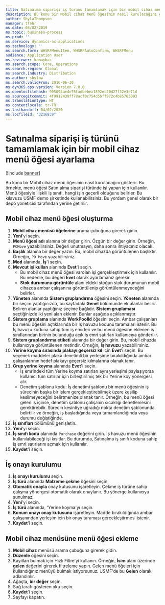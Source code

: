 ```yaml
---
title: Satınalma siparişi iş türünü tamamlamak için bir mobil cihaz menü öğesi ayarlama
description: Bu konu bir Mobil cihaz menü öğesinin nasıl kurulacağını gösterir.
author: ShylaThompson
manager: tfehr
ms.date: 08/02/2019
ms.topic: business-process
ms.prod: ''
ms.service: dynamics-ax-applications
ms.technology: ''
ms.search.form: WHSRFMenuItem, WHSRFAutoConfirm, WHSRFMenu
audience: Application User
ms.reviewer: kamaybac
ms.search.scope: Core, Operations
ms.search.region: Global
ms.search.industry: Distribution
ms.author: shylaw
ms.search.validFrom: 2016-06-30
ms.dyn365.ops.version: Version 7.0.0
ms.openlocfilehash: 905094ae4e76fadbebea1892ec20427f32e3e71d
ms.sourcegitcommit: 4f9912439ff78acf0c754d5bff972c4b85763093
ms.translationtype: HT
ms.contentlocale: tr-TR
ms.lasthandoff: 04/02/2020
ms.locfileid: "3216839"
---
```

# <a name="set-up-a-mobile-device-menu-item-for-completing-work-of-type-purchase-order"></a>Satınalma siparişi iş türünü tamamlamak için bir mobil cihaz menü öğesi ayarlama

[!include [banner](../../includes/banner.md)]

Bu konu bir Mobil cihaz menü öğesinin nasıl kurulacağını gösterir. Bu örnekte, menü öğesi Satın alma siparişi türünde işi yapan için kullanılır. Menü öğesiyle ilişkili iş sınıfı, hangi işin geçerli olduğunu belirler. Bu kılavuzu USMF demo şirketinde kullanabilirsiniz. Bu yordam genel olarak bir depo yöneticisi tarafından yerine getirilir.


## <a name="create-a-mobile-device-menu-item"></a>Mobil cihaz menü öğesi oluşturma
1. **Mobil cihaz menüsü öğelerine** arama çubuğuna girerek gidin.
2. **Yeni**'yi seçin.
3. **Menü öğesi adı** alanına bir değer girin. Özgün bir değer girin. Örneğin, `POMove` yazabilirsiniz. Değeri unutmayın, daha sonra ihtiyacınız olacak.  
4. **Başlık** alanına bir değer yazın. Bu, mobil cihazda görüntülenen başlıktır. Örneğin, `PO Move` yazabilirsiniz.  
5. **Mod** alanında, **İş**'i seçin.
6. **Mevcut işi kullan** alanında **Evet**'i seçin.
    - Bu mobil cihaz menü öğesi varolan işi gerçekleştirmek için kullanılır. Bu nedenle, bu değeri **Evet** olarak ayarlamanız gerekir.  
    - **Stok durumunu görüntüle** alanı eldeki stoğun stok durumunun mobil cihazda ambar çalışanına görüntülenip görüntülenmeyeceğini belirler.  
7. **Yöneten** alanında **Sistem gruplandırma** öğesini seçin. **Yöneten** alanında bir seçim yaptığınızda, bu sayfadaki **Genel** bölümünde ek alanlar belirir. Beliren alanlar yaptığınız seçime bağlıdır. **Sistem gruplaması** seçtiğinizde iki yeni alan eklenir. Bunlar aşağıda açıklanmıştır.  
8. **Sistem gruplama** alanında **WorkPoolId** öğesini seçin. Ambar çalışanları bu menü öğesini açtıklarında bir İş havuzu kodunu taramaları istenir. Bu İş havuzu koduna sahip tüm iş emirleri ve bu menü öğesine eklenen iş sınıflarından birinin bulunduğu açık iş emri satırları kullanıcıya gönderilir.  
9. **Sistem gruplandırma etiketi** alanında bir değer girin. Bu, mobil cihazda kullanıcıya görüntülenen metindir. Örneğin, **İş havuzu** yazabilirsiniz.  
10. **Yerine koyma sırasında plakayı geçersiz kıl** için **Evet**'i seçin. Bu seçenek maddeler plaka denetimli bir yerleşime bırakıldığında ambar çalışanlarının hedef plakayı geçersiz kılmalarına olanak tanır.  
11. **Grup yerine koyma** alanında **Evet**'i seçin.
    - İş emrindeki tüm Yerine koyma satırları aynı yerleşimi paylaşıyorsa kullanıcı tüm satırlar için birleştirilmiş tek bir Yerine koy yönergesi alır. 
    - Denetim şablonu kodu: İş denetimi şablonu bir menü öğesinin iş sürecinin başka bir işlem gerçekleştirebilmek üzere kesilip kesilmeyeceğini belirtmenize olanak tanır. Örneğin, bu menü öğesi gelen iş içinse, denetim şablonu çalışanın sıcaklığı denetlemesini gerektirebilir. Sürecin kesintiye uğradığı nokta denetim şablonunda belirtilir ve örneğin, iş başladığında veya tamamlandığında veya durumu değiştiğinde.  
12. **İş sınıfları** bölümünü genişletin.
13. **Yeni**'yi seçin.
14. **İş sınıfı kodu** alanında `Purchase` değerini girin. İş havuzu menü öğesinin kullanılabileceği işi kısıtlar. Bu durumda, Satınalma iş sınıfı koduna sahip iş emri satırlarını açmak için kullanılır.  
15. **Kaydet**'i seçin.

## <a name="set-up-work-confirmation"></a>İş onayı kurulumu
1. **İş onayı kurulumu** seçin.
2. **İş türü** alanında **Malzeme çekme** öğesini seçin.
3. **Otomatik onayla** onay kutusunu işaretleyin. Çekme iş türüne sahip çalışma yönergesi otomatik olarak onaylanır. Bu yönerge kullanıcıya sunulmaz.  
4. **Yeni**'yi seçin.
5. **İş türü** alanında, 'Yerine koyma'yı seçin.
6. **Konum onayı onay kutusunu** işaretleyin. Madde bırakıldığında ambar çalışanından yerleşim için bir onay taraması gerçekleştirmesi istenir.  
7. **Kaydet**'i seçin.

## <a name="add-the-menu-item-to-a-mobile-device-menu"></a>Mobil cihaz menüsüne menü öğesi ekleme
1. **Mobil cihaz** menüsü arama çubuğuna girerek gidin.
2. **Düzenle** öğesini seçin.
3. Kayıtları bulmak için Hızlı Filtre'yi kullanın. Örneğin, **İsim** alanı üzerinde **gelen** değerini girerek filtreleme yapın. Gelen menü öğeleri için kullandığınız menüyü bulmak istiyorsunuz. USMF'de bu **Gelen** olarak adlandırılır.  
4. Ağaçta, **bir değer** seçin.
5. Sağ tarafı gösteren oku seçin.
6. **Kaydet**'i seçin.
7. Sayfayı kapatın.

